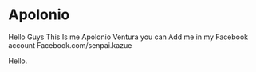 # Apolonio

Hello Guys This Is me Apolonio Ventura you can Add me in my Facebook account
Facebook.com/senpai.kazue

Hello.
